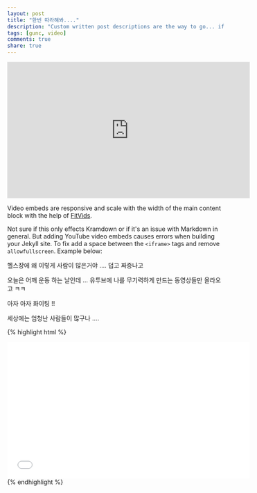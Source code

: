 ```yaml
---
layout: post
title: "한번 따라해봐...."
description: "Custom written post descriptions are the way to go... if you're not lazy."
tags: [gunc, video]
comments: true
share: true
---
```


<iframe width="560" height="315" src="https://www.youtube.com/watch?v=DLJs0wc1tpY" frameborder="0"> </iframe>

Video embeds are responsive and scale with the width of the main content block with the help of [FitVids](http://fitvidsjs.com/).

Not sure if this only effects Kramdown or if it's an issue with Markdown in general. But adding YouTube video embeds causes errors when building your Jekyll site. To fix add a space between the `<iframe>` tags and remove `allowfullscreen`. Example below:
<p> 헬스장에 왜 이렇게 사람이 많은거야 .... 덥고 짜증나고  </p>
<p> 오늘은 어깨 운동 하는 날인데 ... 유투브에 나를 무기력하게 만드는 동영상들만 올라오고 ㅋㅋ  </p>
<p> 아자 아자 화이팅 !!  </p>
<p> 세상에는 엄청난 사람들이 많구나 .... </p>

{% highlight html %}
<iframe width="560" height="315" src="//www.youtube.com/embed/SU3kYxJmWuQ" frameborder="0"> </iframe>
{% endhighlight %}


